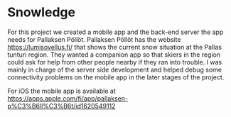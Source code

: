 # Snowledge
For this project we created a mobile app and the back-end server the app needs for Pallaksen Pöllöt. Pallaksen Pöllöt has the website https://lumisovellus.fi/ that shows the current snow situation at the Pallas tunturi region. They wanted a companion app so that skiers in the region could ask for help from other people nearby if they ran into trouble. I was mainly in charge of the server side development and helped debug some connectivity problems on the mobile app in the later stages of the project.

For iOS the mobile app is available at https://apps.apple.com/fi/app/pallaksen-p%C3%B6ll%C3%B6t/id1620549112
